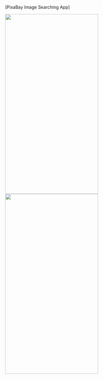 [PixaBay Image Searching App]




<img src="https://user-images.githubusercontent.com/90822634/136496943-b4fa7542-b6fa-4134-b359-d2547fbf4335.png" width="300" height="580">




<img src="https://user-images.githubusercontent.com/90822634/136496938-9109811f-46ed-4ef9-a299-96d2cebcd413.png" width="300" height="580">
